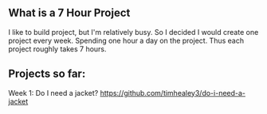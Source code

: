 ## What is a 7 Hour Project
I like to build project, but I'm relatively busy. So I decided I would create one project every week. Spending one hour a day on the project. Thus each project roughly takes 7 hours.

## Projects so far:
Week 1: Do I need a jacket? https://github.com/timhealey3/do-i-need-a-jacket
